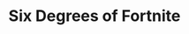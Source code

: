 ---
title: 'Six Degrees of Fortnite'
description: 'A website that connects any franchise back to Fortnite through crossovers, and includes a 3D visualization of all crossovers back to Fortnite. Over 2K unique visitors since launch.'
image:
  url: '/images/6dof.webp'
  alt: 'A screenshot of the website Six Degrees of Fortnite showing a crossover.'
links:
  - name: 'GitHub'
    url: 'https://github.com/iconsumeplutonium/six-degrees-of-fortnite'
  - name: 'Website'
    url: 'https://www.sixdegreesoffortnite.com/'
stack: React, TypeScript, Python
order: 1
---